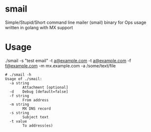 # smail
Simple/Stupid/Short command line mailer (smail) binary for Ops usage written in golang with MX support

# Usage
./smail -s "test email" -t a@example.com -t a@example.com -f f@example.com -m mx.example.com -a /some/text/file

```
# ./smail -h
Usage of ./smail:
  -a string
    	Attachment [optional]
  -d	Debug [default=false]
  -f string
    	From address
  -m string
    	MX DNS record
  -s string
    	Subject text
  -t value
    	To address(es)
```
